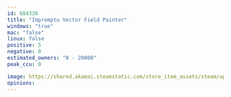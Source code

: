 ```yaml
---
id: 684330
title: "Impromptu Vector Field Painter"
windows: "true"
mac: "false"
linux: false
positive: 5
negative: 0
estimated_owners: "0 - 20000"
peak_ccu: 0

image: https://shared.akamai.steamstatic.com/store_item_assets/steam/apps/684330/header.jpg?t=1508405270
opinions:
---
```

